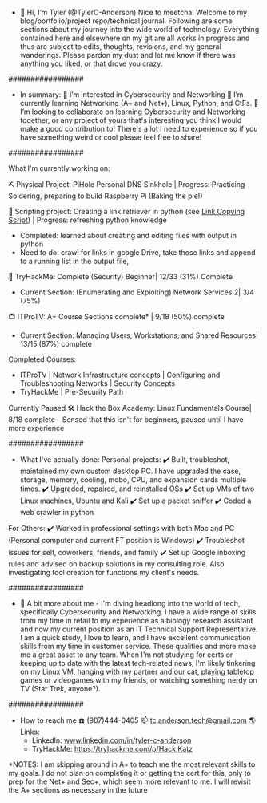 - 👋 Hi, I’m Tyler (@TylerC-Anderson)
Nice to meetcha! Welcome to my blog/portfolio/project repo/technical journal. Following are some sections about my journey into the wide world of technology. Everything contained here and elsewhere on my git are all works in progress and thus are subject to edits, thoughts, revisions, and my general wanderings. Please pardon my dust and let me know if there was anything you liked, or that drove you crazy.


#################

- In summary:
👀 I’m interested in Cybersecurity and Networking
🌱 I’m currently learning Networking (A+ and Net+), Linux, Python, and CtFs.
💞️ I’m looking to collaborate on learning Cybersecurity and Networking together, or any project of yours that's interesting you think I would make a good contribution to! There's a lot I need to experience so if you have something weird or cool please feel free to share!

#################

What I'm currently working on:

⛏️ Physical Project:       PiHole Personal DNS Sinkhole | Progress: Practicing Soldering, preparing to build Raspberry Pi (Baking the pie!)

📜 Scripting project:      Creating a link retriever in python (see [Link Copying Script](https://github.com/TylerC-Anderson/Link-copying-script)) | Progress: refreshing python knowledge
  - Completed:  learned about creating and editing files with output in python
  - Need to do: crawl for links in google Drive, take those links and append to a running list in the output file,

👾 TryHackMe:             Complete (Security) Beginner| 12/33 (31%) Complete 
  - Current Section: (Enumerating and Exploiting) Network Services 2| 3/4 (75%)
  
📺 ITProTV:               A+ Course Sections complete* | 9/18 (50%) complete  
  - Current Section: Managing Users, Workstations, and Shared Resources| 13/15 (87%) complete    

Completed Courses:
  - ITProTV 
        | Network Infrastructure concepts
        | Configuring and Troubleshooting Networks
        | Security Concepts
  - TryHackMe
        | Pre-Security Path

Currently Paused
🛠 Hack the Box Academy:   Linux Fundamentals Course| 8/18 complete - Sensed that this isn't for beginners,
                                                                      paused until I have more experience

#################

- What I've actually done:
Personal projects:
✔️ Built, troubleshot, maintained my own custom desktop PC. I have upgraded the case, storage, memory, cooling, mobo, CPU, and expansion cards multiple times.
✔️ Upgraded, repaired, and reinstalled OSs
✔️ Set up VMs of two Linux machines, Ubuntu and Kali
✔️ Set up a packet sniffer
✔️ Coded a web crawler in python

For Others:
✔️ Worked in professional settings with both Mac and PC (Personal computer and current FT position is Windows)
✔️ Troubleshot issues for self, coworkers, friends, and family
✔️ Set up Google inboxing rules and advised on backup solutions in my consulting role. Also investigating tool creation for functions my client's needs.

#################

- 🖖 A bit more about me - 
I'm diving headlong into the world of tech, specifically Cybersecurity and Networking. I have a wide range of skills from my time in retail to my experience as a biology research assistant and now my current position as an IT Technical Support Representative. I am a quick study, I love to learn, and I have excellent communication skills from my time in customer service. These qualities and more make me a great asset to any team. When I'm not studying for certs or keeping up to date with the latest tech-related news, I'm likely tinkering on my Linux VM, hanging with my partner and our cat, playing tabletop games or videogames with my friends, or watching something nerdy on TV (Star Trek, anyone?).


#################

- How to reach me 
☎️ (907)444-0405
📫 tc.anderson.tech@gmail.com
🌎 Links: 
    - LinkedIn: www.linkedin.com/in/tyler-c-anderson
    - TryHackMe: https://tryhackme.com/p/Hack.Katz


*NOTES: I am skipping around in A+ to teach me the most relevant skills to my goals. I do not plan on completing it or getting the cert for this, only to prep for the Net+ and Sec+, which seem more relevant to me. I will revisit the A+ sections as necessary in the future

<!---
TylerC-Anderson/TylerC-Anderson is a ✨ special ✨ repository because its `README.md` (this file) appears on your GitHub profile.
You can click the Preview link to take a look at your changes.
--->
